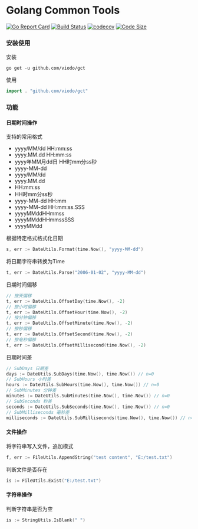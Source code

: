 # Golang Common Tools

[![Go Report Card](https://goreportcard.com/badge/github.com/viodo/gct)](https://goreportcard.com/report/github.com/viodo/gct)
[![Build Status](https://github.com/viodo/gct/workflows/gct-test/badge.svg)](https://github.com/viodo/gct/actions)
[![codecov](https://codecov.io/gh/viodo/gct/branch/master/graph/badge.svg)](https://codecov.io/gh/viodo/gct)
[![Code Size](https://img.shields.io/github/languages/code-size/viodo/gct.svg?style=flat-square)](https://github.com/viodo/gct)

### 安装使用

安装

```shell
go get -u github.com/viodo/gct
```

使用

```go
import . "github.com/viodo/gct"
```
### 功能

#### 日期时间操作

支持的常用格式

- yyyy/MM/dd HH:mm:ss
- yyyy.MM.dd HH:mm:ss
- yyyy年MM月dd日 HH时mm分ss秒
- yyyy-MM-dd
- yyyy/MM/dd
- yyyy.MM.dd
- HH:mm:ss
- HH时mm分ss秒
- yyyy-MM-dd HH:mm
- yyyy-MM-dd HH:mm:ss.SSS
- yyyyMMddHHmmss
- yyyyMMddHHmmssSSS
- yyyyMMdd


根据特定格式格式化日期

```go
s, err := DateUtils.Format(time.Now(), "yyyy-MM-dd")
```

将日期字符串转换为Time

```go
t, err := DateUtils.Parse("2006-01-02", "yyyy-MM-dd")
```

日期时间偏移

```go
// 按天偏移
t, err := DateUtils.OffsetDay(time.Now(), -2)
// 按小时偏移
t, err := DateUtils.OffsetHour(time.Now(), -2)
// 按分钟偏移
t, err := DateUtils.OffsetMinute(time.Now(), -2)
// 按秒偏移
t, err := DateUtils.OffsetSecond(time.Now(), -2)
// 按毫秒偏移
t, err := DateUtils.OffsetMillisecond(time.Now(), -2)
```

日期时间差

```go
// SubDays 日期差
days := DateUtils.SubDays(time.Now(), time.Now()) // n=0
// SubHours 小时差
hours := DateUtils.SubHours(time.Now(), time.Now()) // n=0
// SubMinutes 分钟差
minutes := DateUtils.SubMinutes(time.Now(), time.Now()) // n=0
// SubSeconds 秒差
seconds := DateUtils.SubSeconds(time.Now(), time.Now()) // n=0
// SubMilliseconds 毫秒差
milliseconds := DateUtils.SubMilliseconds(time.Now(), time.Now()) // n=0
```

#### 文件操作

将字符串写入文件，追加模式

```go
f, err := FileUtils.AppendString("test content", "E:/test.txt")
```

判断文件是否存在

```go
is := FileUtils.Exist("E:/test.txt")
```

#### 字符串操作

判断字符串是否为空

```go
is := StringUtils.IsBlank(" ")
```
